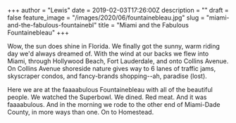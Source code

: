+++
author = "Lewis"
date = 2019-02-03T17:26:00Z
description = ""
draft = false
feature_image = "/images/2020/06/fountainebleau.jpg"
slug = "miami-and-the-fabulous-fountainebl"
title = "Miami and the Fabulous Fountainebleau"
+++


Wow, the sun does shine in Florida. We finally got the sunny, warm riding day we'd always dreamed of. With the wind at our backs we flew into Miami, through Hollywood Beach, Fort Lauderdale, and onto Collins Avenue. On Collins Avenue shoreside nature gives way to 6 lanes of traffic jams, skyscraper condos, and fancy-brands shopping--ah, paradise (lost).

Here we are at the faaaabulous Fountainebleau with all of the beautiful people. We watched the Superbowl. We dined. Red meat. And it was faaaabulous. And in the morning we rode to the other end of Miami-Dade County, in more ways than one. On to Homestead.

